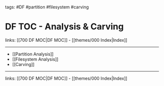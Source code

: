 tags: #DF #partition #filesystem #carving 

# DF TOC - Analysis & Carving

links: [[700 DF MOC|DF MOC]] - [[themes/000 Index|Index]]

---

* [[Partition Analysis]]
* [[Filesystem Analysis]]
* [[Carving]]

---
links: [[700 DF MOC|DF MOC]] - [[themes/000 Index|Index]]